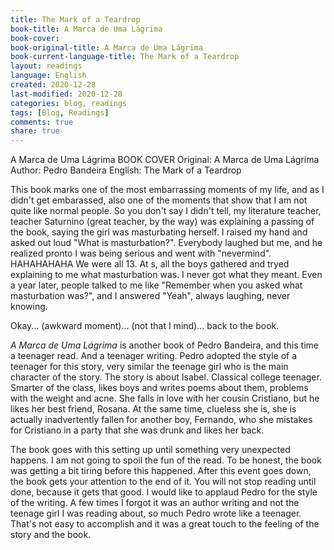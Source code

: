 ```yaml
---
title: The Mark of a Teardrop
book-title: A Marca de Uma Lágrima
book-cover: 
book-original-title: A Marca de Uma Lágrima
book-current-language-title: The Mark of a Teardrop
layout: readings
language: English
created: 2020-12-28
last-modified: 2020-12-28
categories: blog, readings
tags: [Blog, Readings]
comments: true
share: true
---
```


A Marca de Uma Lágrima
BOOK COVER
Original: A Marca de Uma Lágrima
Author: Pedro Bandeira
English: The Mark of a Teardrop

This book marks one of the most embarrassing moments of my life, and as I didn't get embarassed, also one of the moments that show that I am not quite like normal people. So you don't say I didn't tell, my literature teacher, teacher Saturnino (great teacher, by the way) was explaining a passing of the book, saying the girl was masturbating herself. I raised my hand and asked out loud "What is masturbation?". Everybody laughed but me, and he realized pronto I was being serious and went with "nevermind". HAHAHAHAHA We were all 13. At s, all the boys gathered and tryed explaining to me what masturbation was. I never got what they meant. Even a year later, people talked to me like "Remember when you asked what masturbation was?", and I answered "Yeah", always laughing, never knowing.

Okay... (awkward moment)... (not that I mind)... back to the book.

*A Marca de Uma Lágrima* is another book of Pedro Bandeira, and this time a teenager read. And a teenager writing. Pedro adopted the style of a teenager for this story, very similar the teenage girl who is the main character of the story. The story is about Isabel. Classical college teenager. Smarter of the class, likes boys and writes poems about them, problems with the weight and acne. She falls in love with her cousin Cristiano, but he likes her best friend, Rosana. At the same time, clueless she is, she is actually inadvertently fallen for another boy, Fernando, who she mistakes for Cristiano in a party that she was drunk and likes her back.

The book goes with this setting up until something very unexpected happens. I am not going to spoil the fun of the read. To be honest, the book was getting a bit tiring before this happened. After this event goes down, the book gets your attention to the end of it. You will not stop reading until done, because it gets that good. I would like to applaud Pedro for the style of the writing. A few times I forgot it was an author writing and not the teenage girl I was reading about, so much Pedro wrote like a teenager. That's not easy to accomplish and it was a great touch to the feeling of the story and the book.
